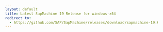 ```yaml
---
layout: default
title: Latest SapMachine 19 Release for windows-x64
redirect_to:
  - https://github.com/SAP/SapMachine/releases/download/sapmachine-19.0.2/sapmachine-jdk-19.0.2_windows-x64_bin.zip
---
```

